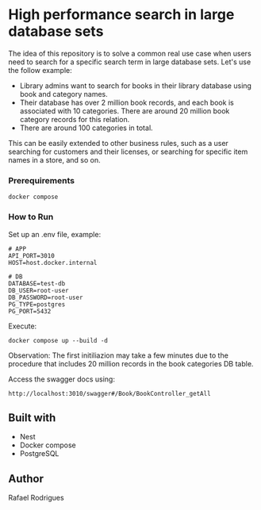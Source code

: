 # High performance search in large database sets

The idea of this repository is to solve a common real use case when users need to search for a specific search term in large database sets.
Let's use the follow example:
* Library admins want to search for books in their library database using book and category names.
* Their database has over 2 million book records, and each book is associated with 10 categories. There are around 20 million book category records for this relation.
* There are around 100 categories in total.

This can be easily extended to other business rules, such as a user searching for customers and their licenses, or searching for specific item names in a store, and so on.

### Prerequirements

```
docker compose
```

### How to Run

Set up an .env file, example:

```
# APP
API_PORT=3010
HOST=host.docker.internal

# DB
DATABASE=test-db
DB_USER=root-user
DB_PASSWORD=root-user
PG_TYPE=postgres
PG_PORT=5432
```

Execute:
```
docker compose up --build -d
```

Observation:
The first initiliazion may take a few minutes due to the procedure that includes 20 million records in the book categories DB table.

Access the swagger docs using:
```
http://localhost:3010/swagger#/Book/BookController_getAll
```

## Built with

* Nest
* Docker compose
* PostgreSQL

## Author

Rafael Rodrigues
